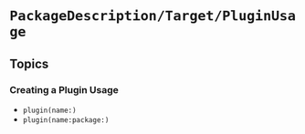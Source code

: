 # ``PackageDescription/Target/PluginUsage``

## Topics

### Creating a Plugin Usage

- ``plugin(name:)``
- ``plugin(name:package:)``
